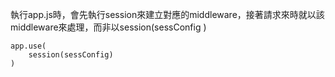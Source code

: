 


執行app.js時，會先執行session來建立對應的middleware，接著請求來時就以該middleware來處理，而非以session(sessConfig )
```
app.use(
	session(sessConfig)
)
```